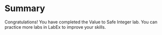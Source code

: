 # Summary

Congratulations! You have completed the Value to Safe Integer lab. You can practice more labs in LabEx to improve your skills.
